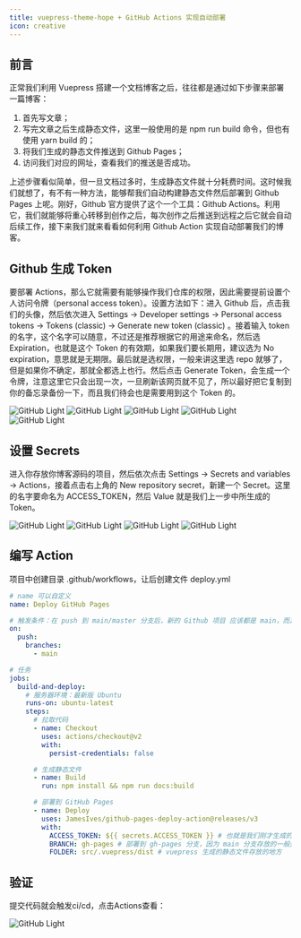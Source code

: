 ```yaml
---
title: vuepress-theme-hope + GitHub Actions 实现自动部署
icon: creative
---
```

## 前言
正常我们利用 Vuepress 搭建一个文档博客之后，往往都是通过如下步骤来部署一篇博客：

1. 首先写文章；
2. 写完文章之后生成静态文件，这里一般使用的是 npm run build 命令，但也有使用 yarn build 的；
3. 将我们生成的静态文件推送到 Github Pages；
4. 访问我们对应的网址，查看我们的推送是否成功。

上述步骤看似简单，但一旦文档过多时，生成静态文件就十分耗费时间。这时候我们就想了，有不有一种方法，能够帮我们自动构建静态文件然后部署到 Github Pages 上呢。刚好，Github 官方提供了这个一个工具：Github Actions。利用它，我们就能够将重心转移到创作之后，每次创作之后推送到远程之后它就会自动后续工作，接下来我们就来看看如何利用 Github Action 实现自动部署我们的博客。

## Github 生成 Token
要部署 Actions，那么它就需要有能够操作我们仓库的权限，因此需要提前设置个人访问令牌（personal access token）。设置方法如下：进入 Github 后，点击我们的头像，然后依次进入
Settings -> Developer settings -> Personal access tokens -> Tokens (classic) -> Generate new token (classic) 。接着输入 token 的名字，这个名字可以随意，不过还是推荐根据它的用途来命名，然后选 Expiration，也就是这个 Token 的有效期，如果我们要长期用，建议选为 No expiration，意思就是无期限。最后就是选权限，一般来讲这里选 repo 就够了，但是如果你不确定，那就全都选上也行。然后点击 Generate Token，会生成一个令牌，注意这里它只会出现一次，一旦刷新该网页就不见了，所以最好把它复制到你的备忘录备份一下，而且我们待会也是需要用到这个 Token 的。

![GitHub Light](/assets/images/img.png)
![GitHub Light](/assets/images/img_1.png)
![GitHub Light](/assets/images/img_2.png)
![GitHub Light](/assets/images/img_3.png)
![GitHub Light](/assets/images/img_4.png)


## 设置 Secrets

进入你存放你博客源码的项目，然后依次点击 Settings -> Secrets and variables -> Actions，接着点击右上角的 New repository secret，新建一个 Secret。这里的名字要命名为 ACCESS_TOKEN，然后 Value 就是我们上一步中所生成的 Token。

![GitHub Light](/assets/images/img_5.png)
![GitHub Light](/assets/images/img_6.png)
![GitHub Light](/assets/images/img_7.png)
![GitHub Light](/assets/images/img_8.png)

## 编写 Action
项目中创建目录 .github/workflows，让后创建文件 deploy.yml
```yaml
# name 可以自定义
name: Deploy GitHub Pages

# 触发条件：在 push 到 main/master 分支后，新的 Github 项目 应该都是 main，而之前的项目一般都是 master
on:
  push:
    branches:
      - main

# 任务
jobs:
  build-and-deploy:
    # 服务器环境：最新版 Ubuntu
    runs-on: ubuntu-latest
    steps:
      # 拉取代码
      - name: Checkout
        uses: actions/checkout@v2
        with:
          persist-credentials: false

      # 生成静态文件
      - name: Build
        run: npm install && npm run docs:build

      # 部署到 GitHub Pages
      - name: Deploy
        uses: JamesIves/github-pages-deploy-action@releases/v3
        with:
          ACCESS_TOKEN: ${{ secrets.ACCESS_TOKEN }} # 也就是我们刚才生成的 secret
          BRANCH: gh-pages # 部署到 gh-pages 分支，因为 main 分支存放的一般是源码，而 gh-pages 分支则用来存放生成的静态文件
          FOLDER: src/.vuepress/dist # vuepress 生成的静态文件存放的地方
```

## 验证
提交代码就会触发ci/cd，点击Actions查看：

![GitHub Light](/assets/images/img_9.png)
